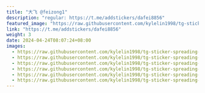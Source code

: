 ```yaml
---
title: "大飞 @feizong1"
description: "regular: https://t.me/addstickers/dafei8856"
featured_image: "https://raw.githubusercontent.com/kylelin1998/tg-sticker-spreading-worldwide-images/main/img/c3496ec7-2e2d-4710-8805-64b814315c18.jpg"
link: "https://t.me/addstickers/dafei8856"
weight: 3
date: 2024-04-24T08:07:24+08:00
images:
  - https://raw.githubusercontent.com/kylelin1998/tg-sticker-spreading-worldwide-images/main/img/c3496ec7-2e2d-4710-8805-64b814315c18.jpg
  - https://raw.githubusercontent.com/kylelin1998/tg-sticker-spreading-worldwide-images/main/img/c39d9715-b3d3-4222-9022-59702c8959de.jpg
  - https://raw.githubusercontent.com/kylelin1998/tg-sticker-spreading-worldwide-images/main/img/1ab23f81-0a1e-48fb-a365-acde7b8a6599.jpg
  - https://raw.githubusercontent.com/kylelin1998/tg-sticker-spreading-worldwide-images/main/img/eaefb67c-971a-4801-9ebe-dd26ab6d6461.jpg
  - https://raw.githubusercontent.com/kylelin1998/tg-sticker-spreading-worldwide-images/main/img/b55eb199-cb65-4bdd-ab8b-3fc4274c7286.jpg
  - https://raw.githubusercontent.com/kylelin1998/tg-sticker-spreading-worldwide-images/main/img/b7d430fe-3e23-4981-b001-0426d9d9bd35.jpg
---
```

